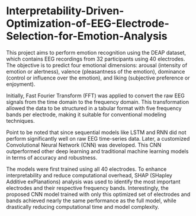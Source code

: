 # Interpretability-Driven-Optimization-of-EEG-Electrode-Selection-for-Emotion-Analysis

This project aims to perform emotion recognition using the DEAP dataset, which contains EEG recordings from 32 participants using 40 electrodes. The objective is to predict four emotional dimensions: arousal (intensity of emotion or alertness), valence (pleasantness of the emotion), dominance (control or influence over the emotion), and liking (subjective preference or enjoyment).

Initially, Fast Fourier Transform (FFT) was applied to convert the raw EEG signals from the time domain to the frequency domain. This transformation allowed the data to be structured in a tabular format with five frequency bands per electrode, making it suitable for conventional modeling techniques.

Point to be noted that since sequential models like LSTM and RNN did not perform significantly well on raw EEG time-series data. Later, a customized Convolutional Neural Network (CNN) was developed. This CNN outperformed other deep learning and traditional machine learning models in terms of accuracy and robustness.

The models were first trained using all 40 electrodes. To enhance interpretability and reduce computational overhead, SHAP (SHapley Additive exPlanations) analysis was used to identify the most important electrodes and their respective frequency bands. Interestingly, the proposed CNN model trained with only this optimized set of electrodes and bands achieved nearly the same performance as the full model, while drastically reducing computational time and model complexity.

